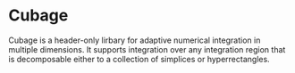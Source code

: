 # Cubage

Cubage is a header-only lirbary for adaptive numerical integration in multiple dimensions. It supports integration over any integration region that is decomposable either to a collection of simplices or hyperrectangles.